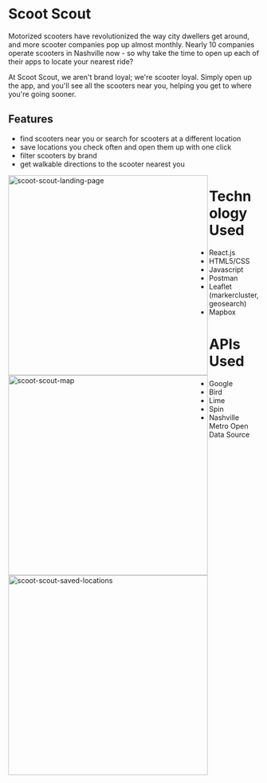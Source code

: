 # Scoot Scout

Motorized scooters have revolutionized the way city dwellers get around, and more scooter companies pop up almost monthly. Nearly 10 companies operate scooters in Nashville now - so why take the time to open up each of their apps to locate your nearest ride? 

At Scoot Scout, we aren't brand loyal; we're scooter loyal. Simply open up the app, and you'll see all the scooters near you, helping you get to where you're going sooner.

## Features
* find scooters near you or search for scooters at a different location
* save locations you check often and open them up with one click
* filter scooters by brand
* get walkable directions to the scooter nearest you

<img src="https://user-images.githubusercontent.com/46655107/60198858-394cb700-9808-11e9-9c9e-9563d7a909d4.jpg" alt="scoot-scout-landing-page" align="left" height="400">

<img src="https://user-images.githubusercontent.com/46655107/60198859-39e54d80-9808-11e9-8bac-4cfcdf9c699c.jpg" alt="scoot-scout-map" align="left" height="400">

<img src="https://user-images.githubusercontent.com/46655107/60198861-39e54d80-9808-11e9-97f5-bdb748ad9a18.jpg" alt="scoot-scout-saved-locations" align="left" height="400">

# Technology Used
* React.js
* HTML5/CSS
* Javascript
* Postman
* Leaflet (markercluster, geosearch)
* Mapbox

# APIs Used
* Google
* Bird
* Lime
* Spin
* Nashville Metro Open Data Source
